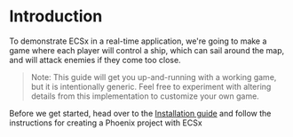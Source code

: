 # Introduction

To demonstrate ECSx in a real-time application, we're going to make a game where each player will control a ship, which can sail around the map, and will attack enemies if they come too close.

> Note:  This guide will get you up-and-running with a working game, but it is intentionally generic.  Feel free to experiment with altering details from this implementation to customize your own game.

Before we get started, head over to the [Installation guide](installation.md) and follow the instructions for creating a Phoenix project with ECSx

